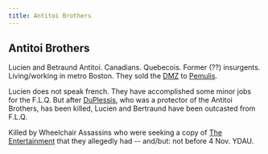 ```yaml
---
title: Antitoi Brothers
---
```


Antitoi Brothers
----------------

Lucien and Betraund Antitoi. Canadians. Quebecois. Former (??) insurgents. Living/working in metro Boston.
They sold the [DMZ](/misc/DMZ) to [Pemulis](/characters/Pemulis).

Lucien does not speak french. They have accomplished some minor jobs for the F.L.Q. But after [DuPlessis](/characters/DuPlessis), who was
a protector of the Antitoi Brothers, has been killed, Lucien and Bertraund have been outcasted from F.L.Q.

Killed by Wheelchair Assassins who were seeking a copy of
[The Entertainment](/misc/The_Entertainment) that they allegedly had -- and/but:
not before 4 Nov. YDAU.
